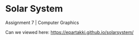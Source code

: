 # Solar System

Assignment 7 | Computer Graphics 

Can we viewed here: https://epartakki.github.io/solarsystem/
